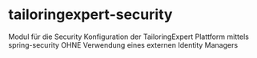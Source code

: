 # tailoringexpert-security

Modul für die Security Konfiguration der TailoringExpert Plattform mittels spring-security OHNE Verwendung eines
externen Identity Managers

